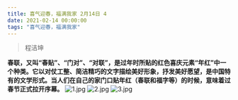 ```yaml
---
title: 喜气迎春，福满我家 2月14日 4
date: 2021-02-14 00:00:00
tags: "喜气迎春，福满我家"
---
```

> 程洁坤

**春联，又叫“春贴”、“门对”、“对联”，是过年时所贴的红色喜庆元素“年红”中一个种类。它以对仗工整、简洁精巧的文字描绘美好形象，抒发美好愿望，是中国特有的文学形式。当人们在自己的家门口贴年红（春联和福字等）的时候，意味着过春节正式拉开序幕。**
![1.jpg](https://i.loli.net/2021/02/14/7KyFwbs2Tv3oLSE.jpg)
![2.jpg](https://i.loli.net/2021/02/14/Ri9XxJNpTH1ByZ8.jpg)
![3.jpg](https://i.loli.net/2021/02/14/gjLcloskYyfmZWJ.jpg)
